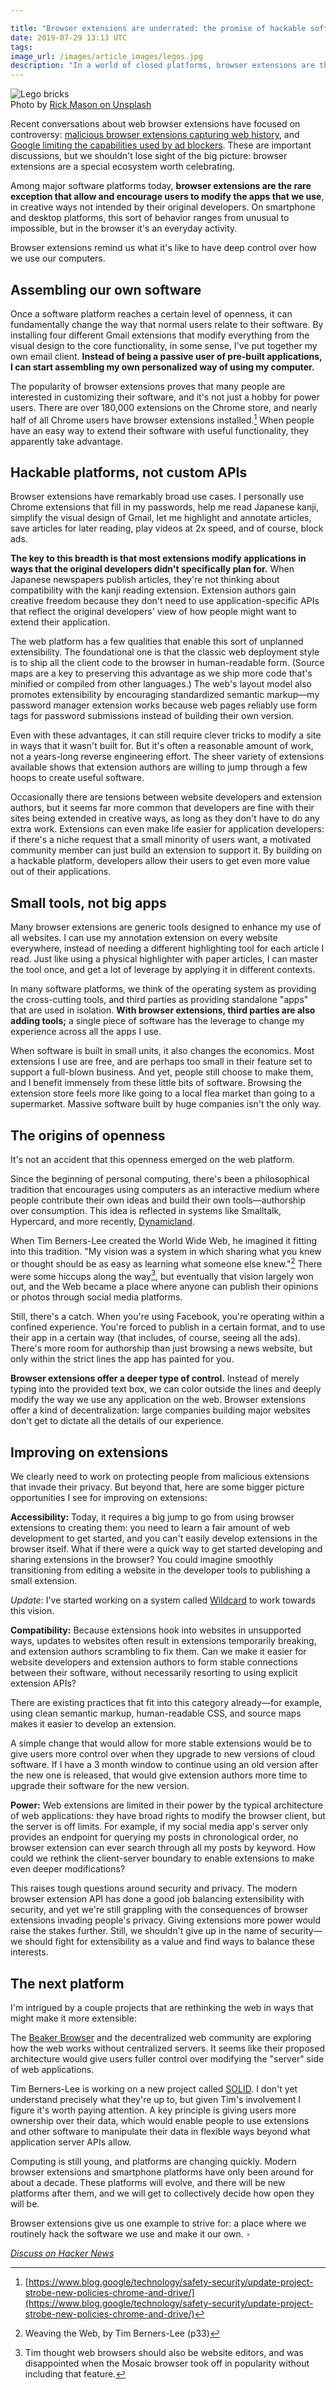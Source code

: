 ```yaml
---

title: "Browser extensions are underrated: the promise of hackable software"
date: 2019-07-29 13:13 UTC
tags: 
image_url: /images/article_images/legos.jpg
description: "In a world of closed platforms, browser extensions are the rare exception that let users modify the apps that we use."
---
```


<figure style="margin: 0;">
  <img src="/images/article_images/legos.jpg" alt="Lego bricks">
  <figcaption>Photo by <a class="figure-link" href="https://unsplash.com/photos/2FaCKyEEtis">Rick Mason on Unsplash</a></figcaption>
</figure>

Recent conversations about web browser extensions have focused on controversy: [malicious browser extensions capturing web history](https://arstechnica.com/information-technology/2019/07/dataspii-inside-the-debacle-that-dished-private-data-from-apple-tesla-blue-origin-and-4m-people/), and [Google limiting the capabilities used by ad blockers](https://www.wired.com/story/google-chrome-ad-blockers-extensions-api/?verso=true). These are important discussions, but we shouldn't lose sight of the big picture: browser extensions are a special ecosystem worth celebrating.

Among major software platforms today, **browser extensions are the rare exception that allow and encourage users to modify the apps that we use**, in creative ways not intended by their original developers. On smartphone and desktop platforms, this sort of behavior ranges from unusual to impossible, but in the browser it's an everyday activity.

Browser extensions remind us what it's like to have deep control over how we use our computers.

## Assembling our own software

Once a software platform reaches a certain level of openness, it can fundamentally change the way that normal users relate to their software. By installing four different Gmail extensions that modify everything from the visual design to the core functionality, in some sense, I've put together my own email client. **Instead of being a passive user of pre-built applications, I can start assembling my own personalized way of using my computer.**

The popularity of browser extensions proves that many people are interested in customizing their software, and it's not just  a hobby for power users. There are over 180,000 extensions on the Chrome store, and nearly half of all Chrome users have browser extensions installed.[^chrome] When people have an easy way to extend their software with useful functionality, they apparently take advantage.

## Hackable platforms, not custom APIs

Browser extensions have remarkably broad use cases. I personally use Chrome extensions that fill in my passwords, help me read Japanese kanji, simplify the visual design of Gmail, let me highlight and annotate articles, save articles for later reading, play videos at 2x speed, and of course, block ads.

**The key to this breadth is that most extensions modify applications in ways that the original developers didn't specifically plan for.** When Japanese newspapers publish articles, they're not thinking about compatibility with the kanji reading extension. Extension authors gain creative freedom because they don't need to use application-specific APIs that reflect the original developers' view of how people might want to extend their application.

The web platform has a few qualities that enable this sort of unplanned extensibility. The foundational one is that the classic web deployment style is to ship all the client code to the browser in human-readable form. (Source maps are a key to preserving this advantage as we ship more code that's minified or compiled from other languages.) The web's layout model also promotes extensibility by encouraging standardized semantic markup—my password manager extension works because web pages reliably use form tags for password submissions instead of building their own version.

Even with these advantages, it can still require clever tricks to modify a site in ways that it wasn't built for. But it's often a reasonable amount of work, not a years-long reverse engineering effort. The sheer variety of extensions available shows that extension authors are willing to jump through a few hoops to create useful software.

Occasionally there are tensions between website developers and extension authors, but it seems far more common that developers are fine with their sites being extended in creative ways, as long as they don't have to do any extra work. Extensions can even make life easier for application developers: if there's a niche request that a small minority of users want, a motivated community member can just build an extension to support it. By building on a hackable platform, developers allow their users to get even more value out of their applications.

## Small tools, not big apps

Many browser extensions are generic tools designed to enhance my use of all websites. I can use my annotation extension on every website everywhere, instead of needing a different highlighting tool for each article I read. Just like using a physical highlighter with paper articles, I can master the tool once, and get a lot of leverage by applying it in different contexts.

In many software platforms, we think of the operating system as providing the cross-cutting tools, and third parties as providing standalone "apps" that are used in isolation. **With browser extensions, third parties are also adding tools;** a single piece of software has the leverage to change my experience across all the apps I use.

When software is built in small units, it also changes the economics. Most extensions I use are free, and are perhaps too small in their feature set to support a full-blown business. And yet, people still choose to make them, and I benefit immensely from these little bits of software. Browsing the extension store feels more like going to a local flea market than going to a supermarket. Massive software built by huge companies isn't the only way.

## The origins of openness

It's not an accident that this openness emerged on the web platform.

Since the beginning of personal computing, there's been a philosophical tradition that encourages using computers as an interactive medium where people contribute their own ideas and build their own tools—authorship over consumption. This idea is reflected in systems like Smalltalk, Hypercard, and more recently, [Dynamicland](https://dynamicland.org/).

When Tim Berners-Lee created the World Wide Web, he imagined it fitting into this tradition. "My vision was a system in which sharing what you knew or thought should be as easy as learning what someone else knew."[^tbl] There were some hiccups along the way[^tbl2], but eventually that vision largely won out, and the Web became a place where anyone can publish their opinions or photos through social media platforms.

Still, there's a catch. When you're using Facebook, you're operating within a confined experience. You're forced to publish in a certain format, and to use their app in a certain way (that includes, of course, seeing all the ads). There's more room for authorship than just browsing a news website, but only within the strict lines the app has painted for you.

**Browser extensions offer a deeper type of control.** Instead of merely typing into the provided text box, we can color outside the lines and deeply modify the way we use any application on the web. Browser extensions offer a kind of decentralization: large companies building major websites don't get to dictate all the details of our experience.

## Improving on extensions

We clearly need to work on protecting people from malicious extensions that invade their privacy. But beyond that, here are some bigger picture opportunities I see for improving on extensions:

**Accessibility:** Today, it requires a big jump to go from using browser extensions to creating them: you need to learn a fair amount of web development to get started, and you can't easily develop extensions in the browser itself. What if there were a quick way to get started developing and sharing extensions in the browser? You could imagine smoothly transitioning from editing a website in the developer tools to publishing a small extension.

*Update*: I've started working on a system called [Wildcard](https://sdg.csail.mit.edu/projects/wildcard) to work towards this vision.

**Compatibility:** Because extensions hook into websites in unsupported ways, updates to websites often result in extensions temporarily breaking, and extension authors scrambling to fix them. Can we make it easier for website developers and extension authors to form stable connections between their software, without necessarily resorting to using explicit extension APIs?

There are existing practices that fit into this category already—for example, using clean semantic markup, human-readable CSS, and source maps makes it easier to develop an extension.

A simple change that would allow for more stable extensions would be to give users more control over when they upgrade to new versions of cloud software. If I have a 3 month window to continue using an old version after the new one is released, that would give extension authors more time to upgrade their software for the new version.

**Power:** Web extensions are limited in their power by the typical architecture of web applications: they have broad rights to modify the browser client, but the server is off limits. For example, if my social media app's server only provides an endpoint for querying my posts in chronological order, no browser extension can ever search through all my posts by keyword. How could we rethink the client-server boundary to enable extensions to make even deeper modifications?

This raises tough questions around security and privacy. The modern browser extension API has done a good job balancing extensibility with security, and yet we're still grappling with the consequences of browser extensions invading people's privacy. Giving extensions more power would raise the stakes further. Still, we shouldn't give up in the name of security—we should fight for extensibility as a value and find ways to balance these interests.

## The next platform

I'm intrigued by a couple projects that are rethinking the web in ways that might make it more extensible:

The [Beaker Browser](https://beakerbrowser.com/about/) and the decentralized web community are exploring how the web works without centralized servers. It seems like their proposed architecture would give users fuller control over modifying the "server" side of web applications.

Tim Berners-Lee is working on a new project called [SOLID](https://inrupt.com/blog/one-small-step-for-the-web). I don't yet understand precisely what they're up to, but given Tim's involvement I figure it's worth paying attention. A key principle is giving users more ownership over their data, which would enable people to use extensions and other software to manipulate their data in flexible ways beyond what application server APIs allow.

Computing is still young, and platforms are changing quickly. Modern browser extensions and smartphone platforms have only been around for about a decade. These platforms will evolve, and there will be new platforms after them, and we will get to collectively decide how open they will be.

Browser extensions give us one example to strive for: a place where we routinely hack the software we use and make it our own. <span style="color: #aaa;">▪</span>

[*Discuss on Hacker News*
](https://news.ycombinator.com/item?id=20556382)

[^chrome]: [https://www.blog.google/technology/safety-security/update-project-strobe-new-policies-chrome-and-drive/](https://www.blog.google/technology/safety-security/update-project-strobe-new-policies-chrome-and-drive/)
[^tbl]: Weaving the Web, by Tim Berners-Lee (p33)
[^tbl2]: Tim thought web browsers should also be website editors, and was disappointed when the Mosaic browser took off in popularity without including that feature. 
